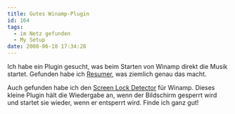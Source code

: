 ```yaml
---
title: Gutes Winamp-Plugin
id: 164
tags:
  - im Netz gefunden
  - My Setup
date: 2008-06-10 17:34:28
---
```


Ich habe ein Plugin gesucht, was beim Starten von Winamp direkt die Musik startet. Gefunden habe ich [Resumer](http://www.winamp.com/plugins/details/27878), was ziemlich genau das macht.

Auch gefunden habe ich den [Screen Lock Detector](http://www.winamp.com/plugins/details/147240) für Winamp. Dieses kleine Plugin hält die Wiedergabe an, wenn der Bildschirm gesperrt wird und startet sie wieder, wenn er entsperrt wird. Finde ich ganz gut!